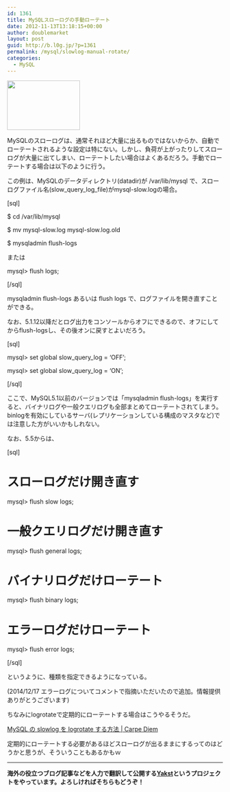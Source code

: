 ```yaml
---
id: 1361
title: MySQLスローログの手動ローテート
date: 2012-11-13T13:18:15+00:00
author: doublemarket
layout: post
guid: http://b.l0g.jp/?p=1361
permalink: /mysql/slowlog-manual-rotate/
categories:
  - MySQL
---
```


<a href="http://b.l0g.jp/mysql/slowlog-manual-rotate/attachment/mysql/" rel="attachment wp-att-1371"><img class="alignnone size-full wp-image-1371" style="border: 0px;" title="mysql" src="http://b.l0g.jp/wp-content/uploads/2012/11/mysql.png" alt="" width="170" height="115" /></a>

MySQLのスローログは、通常それほど大量に出るものではないからか、自動でローテートされるような設定は特にない。しかし、負荷が上がったりしてスローログが大量に出てしまい、ローテートしたい場合はよくあるだろう。手動でローテートする場合は以下のように行う。

この例は、MySQLのデータディレクトリ(datadir)が /var/lib/mysql で、スローログファイル名(slow\_query\_log_file)がmysql-slow.logの場合。

[sql]
  
$ cd /var/lib/mysql
  
$ mv mysql-slow.log mysql-slow.log.old
  
$ mysqladmin flush-logs
  
または
  
mysql> flush logs;
  
[/sql]

mysqladmin flush-logs あるいは flush logs で、ログファイルを開き直すことができる。

なお、5.1.12以降だとログ出力をコンソールからオフにできるので、オフにしてからflush-logsし、その後オンに戻すとよいだろう。

[sql]
  
mysql> set global slow\_query\_log = &#8216;OFF&#8217;;
  
mysql> set global slow\_query\_log = &#8216;ON&#8217;;
  
[/sql]

ここで、MySQL5.1以前のバージョンでは「mysqladmin flush-logs」を実行すると、バイナリログや一般クエリログも全部まとめてローテートされてしまう。binlogを有効にしているサーバ(レプリケーションしている構成のマスタなど)では注意した方がいいかもしれない。

なお、5.5からは、

[sql]

# スローログだけ開き直す

mysql> flush slow logs;

# 一般クエリログだけ開き直す

mysql> flush general logs;

# バイナリログだけローテート

mysql> flush binary logs;

# エラーログだけローテート

mysql> flush error logs;
  
[/sql]

というように、種類を指定できるようになっている。
  
(2014/12/17 エラーログについてコメントで指摘いただいたので追加。情報提供ありがとうございます)

ちなみにlogrotateで定期的にローテートする場合はこうやるそうだ。
  
[MySQL の slowlog を logrotate する方法 | Carpe Diem](http://www.sssg.org/blogs/naoya/archives/1251)
  
定期的にローテートする必要があるほどスローログが出るままにするってのはどうかと思うが、そういうこともあるかもｗ

* * *

**海外の役立つブログ記事などを人力で翻訳して公開する[Yakst](https://yakst.com/ja)というプロジェクトをやっています。よろしければそちらもどうぞ！**
